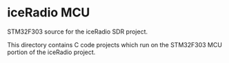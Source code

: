 # iceRadio MCU
STM32F303 source for the iceRadio SDR project.

This directory contains C code projects which run on the STM32F303 MCU portion
of the iceRadio project.
